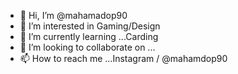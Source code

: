 - 👋 Hi, I’m @mahamadop90
- 👀 I’m interested in Gaming/Design
- 🌱 I’m currently learning ...Carding
- 💞️ I’m looking to collaborate on ...
- 📫 How to reach me ...Instagram / @mahamdop90

<!---
mahamadop90/mahamadop90 is a ✨ special ✨ repository because its `README.md` (this file) appears on your GitHub profile.
You can click the Preview link to take a look at your changes.
--->

